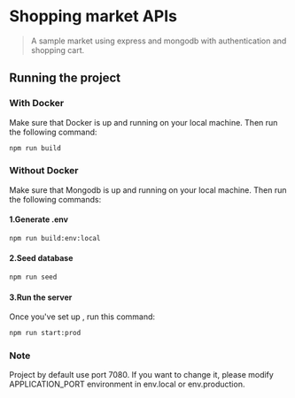 # Shopping market APIs

> A sample market using express and mongodb with authentication and shopping cart.

## Running the project

<!-- With Docker -->
### With Docker
Make sure that Docker is up and running on your local machine.
Then run the following command:
```sh
npm run build
```

<!-- Without Docker -->
### Without Docker
Make sure that Mongodb is up and running on your local machine.
Then run the following commands:

#### 1.Generate .env
```sh
npm run build:env:local
```

#### 2.Seed database
```sh
npm run seed
```

#### 3.Run the server
Once you've set up , run this command:
```sh
npm run start:prod
```

### Note
Project by default use port 7080.
If you want to change it, please modify APPLICATION_PORT environment in
env.local or env.production.

